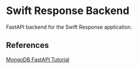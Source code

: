 # Swift Response Backend

FastAPI backend for the Swift Response application.

## References

[MongoDB FastAPI Tutorial](https://testdriven.io/blog/fastapi-mongo/)